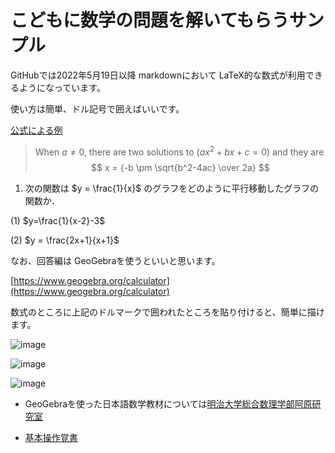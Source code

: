 # こどもに数学の問題を解いてもらうサンプル

GitHubでは2022年5月19日以降 markdownにおいて LaTeX的な数式が利用できるようになっています。

使い方は簡単、ドル記号で囲えばいいです。

[公式による例](https://github.blog/2022-05-19-math-support-in-markdown/)

> When $a \ne 0$, there are two solutions to $(ax^2 + bx + c = 0)$ and they are 
$$ x = {-b \pm \sqrt{b^2-4ac} \over 2a} $$

1. 次の関数は $y = \frac{1}{x}$ のグラフをどのように平行移動したグラフの関数か．

(1) $y=\frac{1}{x-2}-3$

(2) $y = \frac{2x+1}{x+1}$


なお、回答編は GeoGebraを使うといいと思います。

[https://www.geogebra.org/calculator](https://www.geogebra.org/calculator)

数式のところに上記のドルマークで囲われたところを貼り付けると、簡単に描けます。

![image](https://github.com/kaitas/math-assignments/assets/5110708/0c822dba-58de-4876-bccc-f75e4cabb8e7)

![image](https://github.com/kaitas/math-assignments/assets/5110708/2d41fd7f-8325-4aaf-b1e0-3da27ef144e1)

![image](https://github.com/kaitas/math-assignments/assets/5110708/df185ac3-26cc-409a-9e7f-cab9fd07279a)

- GeoGebraを使った日本語数学教材については[明治大学総合数理学部阿原研究室](http://www.aharalab.sakura.ne.jp/geogebra/index.php)

- [基本操作覚書](https://usidesu.hatenablog.com/entry/2020/01/01/000000)
